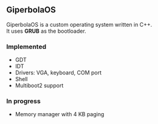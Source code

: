 ## GiperbolaOS

GiperbolaOS is a custom operating system written in C++.  
It uses **GRUB** as the bootloader.

### Implemented
- GDT  
- IDT  
- Drivers: VGA, keyboard, COM port  
- Shell  
- Multiboot2 support  

### In progress
- Memory manager with 4 KB paging
